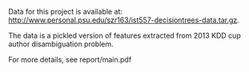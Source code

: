 Data for this project is available at: http://www.personal.psu.edu/szr163/ist557-decisiontrees-data.tar.gz. 

The data is a pickled version of features extracted from 2013 KDD cup author disambiguation problem. 

For more details, see report/main.pdf 
